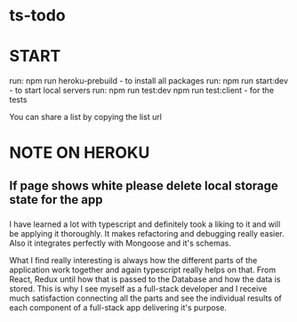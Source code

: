 # ts-todo

# START

  run: npm run heroku-prebuild 
    - to install all packages
  run: npm run start:dev
    - to start local servers
  run: npm run test:dev
       npm run test:client
    - for the tests

You can share a list by copying the list url

# NOTE ON HEROKU
##  If page shows white please delete local storage state for the app



### 
I have learned a lot with typescript and definitely took a liking to it and will be applying it thoroughly. It makes refactoring and debugging really easier. Also it integrates perfectly with Mongoose and it's schemas. 

What I find really interesting is always how the different parts of the application work together and again typescript really helps on that. From React, Redux until how that is passed to the Database and how the data is stored. This is why I see myself as a full-stack developer and I receive much satisfaction connecting all the parts and see the individual results of each component of a full-stack app delivering it's purpose.